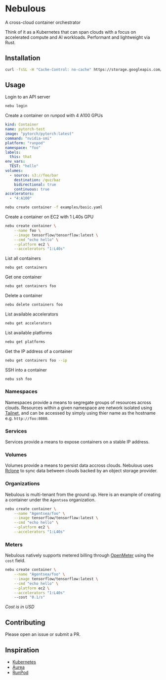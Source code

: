 # Nebulous

A cross-cloud container orchestrator

Think of it as a Kubernetes that can span clouds with a focus on accelerated compute and AI workloads. Performant and lightweight via Rust.

## Installation

```sh
curl -fsSL -H "Cache-Control: no-cache" https://storage.googleapis.com/nebulous-rs/releases/install.sh | bash
```

## Usage

Login to an API server
```sh
nebu login
```

Create a container on runpod with 4 A100 GPUs
```yaml
kind: Container
name: pytorch-test
image: "pytorch/pytorch:latest"
command: "nvidia-smi"
platform: "runpod"
namespace: "foo"
labels:
  this: that
env_vars:
  TEST: "hello"
volumes:
  - source: s3://foo/bar
    destination: /quz/baz
    bidirectional: true
    continuous: true
accelerators:
  - "4:A100"
```
```sh
nebu create container -f examples/basic.yaml
```

Create a container on EC2 with 1 L40s GPU
```sh
nebu create container \
    --name foo \
    --image tensorflow/tensorflow:latest \
    --cmd "echo hello" \
    --platform ec2 \
    --accelerators "1:L40s"
```

List all containers
```sh
nebu get containers
```

Get one container
```sh
nebu get containers foo
```

Delete a container
```sh
nebu delete containers foo
```

List available accelerators
```sh
nebu get accelerators
```

List available platforms
```sh
nebu get platforms
```

Get the IP address of a container
```sh
nebu get containers foo --ip
```

SSH into a container
```sh
nebu ssh foo
```

### Namespaces

Namespaces provide a means to segregate groups of resources across clouds. Resources within a given namespace are network isolated using [Tailnet](https://tailscale.com/kb/1136/tailnet), and can be accessed by simply using thier name as the hostname e.g. `http://foo:8080`.

### Services

Services provide a means to expose containers on a stable IP address.

### Volumes

Volumes provide a means to persist data accross clouds. Nebulous uses [Rclone](https://rclone.org/) to sync data between clouds backed by an object storage provider.

### Organizations

Nebulous is multi-tenant from the ground up. Here is an example of creating a container under the `Agentsea` organization.

```sh
nebu create container \
    --name "Agentsea/foo" \
    --image tensorflow/tensorflow:latest \
    --cmd "echo hello" \
    --platform ec2 \
    --accelerators "1:L40s"
```

### Meters

Nebulous natively supports metered billing through [OpenMeter](https://openmeter.cloud/) using the `cost` field.

```sh
nebu create container \
    --name "Agentsea/foo" \
    --image tensorflow/tensorflow:latest \
    --cmd "echo hello" \
    --platform ec2 \
    --accelerators "1:L40s"
    --cost "0.1/s"
```
_Cost is in USD_

## Contributing

Please open an issue or submit a PR.

## Inspiration

- [Kubernetes](https://kubernetes.io/)
- [Aurea](https://github.com/aurae-runtime/aurae)
- [RunPod](https://runpod.io/)